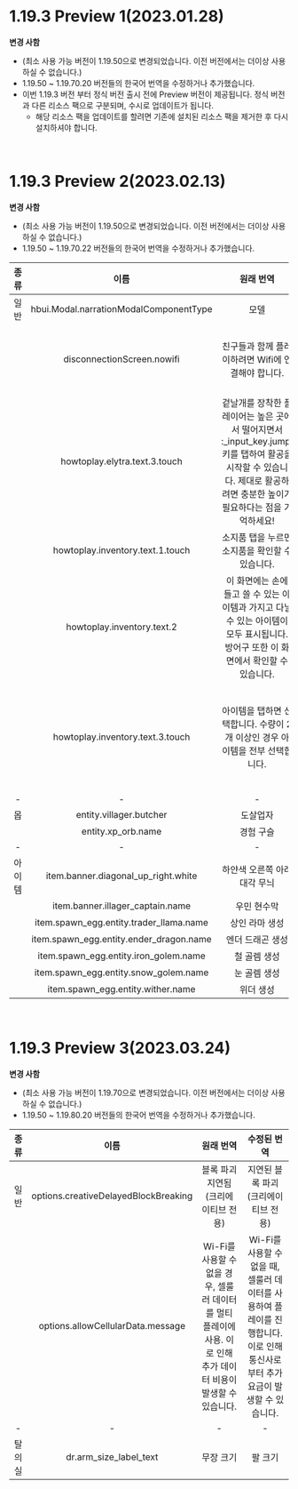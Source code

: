 # 1.19.3 Preview 1(2023.01.28)  
**변경 사함**  
  - (최소 사용 가능 버전이 1.19.50으로 변경되었습니다. 이전 버전에서는 더이상 사용하실 수 없습니다.)
  - 1.19.50 ~ 1.19.70.20 버전들의 한국어 번역을 수정하거나 추가했습니다.
  - 이번 1.19.3 버전 부터 정식 버전 출시 전에 Preview 버전이 제공됩니다. 정식 버전과 다른 리소스 팩으로 구분되며, 수시로 업데이트가 됩니다.
    - 해당 리소스 팩을 업데이트를 할려면 기존에 설치된 리소스 팩을 제거한 후 다시 설치하셔야 합니다.
  
<br>
  
# 1.19.3 Preview 2(2023.02.13)  
**변경 사함**  
  - (최소 사용 가능 버전이 1.19.50으로 변경되었습니다. 이전 버전에서는 더이상 사용하실 수 없습니다.)
  - 1.19.50 ~ 1.19.70.22 버전들의 한국어 번역을 수정하거나 추가했습니다.
  
|종류|이름|원래 번역|수정된 번역|
|:-------:|:-----:|:---:|:---:|
|일반|hbui.Modal.narrationModalComponentType|모델|모달|
| |disconnectionScreen.nowifi|친구들과 함께 플레이하려면 Wifi에 연결해야 합니다.|네트워크에 연결할 수 없는 경우, Wi-Fi에 연결하거나 프로필 설정에서 '모바일 데이터 사용'을 활성화 해주세요!|
| |howtoplay.elytra.text.3.touch|겉날개를 장착한 플레이어는 높은 곳에서 떨어지면서 :_input_key.jump: 키를 탭하여 활공을 시작할 수 있습니다. 제대로 활공하려면 충분한 높이가 필요하다는 점을 기억하세요!|겉날개가 장착된 경우 떨어지는 동안 :touch_jump: 또는 :tip_virtual_button_fly_up:를 탭하여 활공을 시작할 수 있습니다. 완벽한 활공을 할려면 높은 곳에 있는지 확인하세요!|
| |howtoplay.inventory.text.1.touch|소지품 탭을 누르면 소지품을 확인할 수 있습니다.|:tip_touch_inventory:을 탭하면 소지품을 확인할 수 있습니다.|
| |howtoplay.inventory.text.2|이 화면에는 손에 들고 쓸 수 있는 아이템과 가지고 다닐 수 있는 아이템이 모두 표시됩니다. 방어구 또한 이 화면에서 확인할 수 있습니다.|이 화면에는 손에 들고 있는 모든 아이템과 들고 있는 다른 모든 아이템이 표시됩니다. 착용하고 있는 방어구도 확인할 수 있습니다.|
| |howtoplay.inventory.text.3.touch|아이템을 탭하면 선택합니다. 수량이 2개 이상인 경우 아이템을 전부 선택합니다.|아이템을 탭하여 선택합니다. 이동하려면 인벤토리의 다른 지점을 탭하세요. 동일한 아이템이 있는 지점으로 항목을 이동하면 스택으로 결합됩니다. 다른 아이템으로 이동하면 위치가 바뀝니다.|
|-|-|-|-|
|몹|entity.villager.butcher|도살업자|도축업자|
| |entity.xp_orb.name|경험 구슬|경험치 구슬|
|-|-|-|-|
|아이템|item.banner.diagonal_up_right.white|하얀색 오른쪽 아래 대각 무늬|하얀색 우측 하단 대각무늬|
| |item.banner.illager_captain.name|우민 현수막|불길한 현수막|
| |item.spawn_egg.entity.trader_llama.name|상인 라마 생성|상인 라마 생성 알|
| |item.spawn_egg.entity.ender_dragon.name|엔더 드래곤 생성|엔더 드래곤 생성 알|
| |item.spawn_egg.entity.iron_golem.name|철 골렘 생성|철 골렘 생성 알|
| |item.spawn_egg.entity.snow_golem.name|눈 골렘 생성|눈 골렘 생성 알|
| |item.spawn_egg.entity.wither.name|위더 생성|위더 생성 알|
  
<br>
  
# 1.19.3 Preview 3(2023.03.24)  
**변경 사함**  
  - (최소 사용 가능 버전이 1.19.70으로 변경되었습니다. 이전 버전에서는 더이상 사용하실 수 없습니다.)
  - 1.19.50 ~ 1.19.80.20 버전들의 한국어 번역을 수정하거나 추가했습니다.
  
|종류|이름|원래 번역|수정된 번역|
|:-------:|:-----:|:---:|:---:|
|일반|options.creativeDelayedBlockBreaking|블록 파괴 지연됨(크리에이티브 전용)|지연된 블록 파괴(크리에이티브 전용)|
| |options.allowCellularData.message|Wi-Fi를 사용할 수 없을 경우, 셀룰러 데이터를 멀티 플레이에 사용. 이로 인해 추가 데이터 비용이 발생할 수 있습니다.|Wi-Fi를 사용할 수 없을 때, 셀룰러 데이터를 사용하여 플레이를 진행합니다. 이로 인해 통신사로부터 추가 요금이 발생할 수 있습니다.|
|-|-|-|-|
|탈의실|dr.arm_size_label_text|무장 크기|팔 크기|